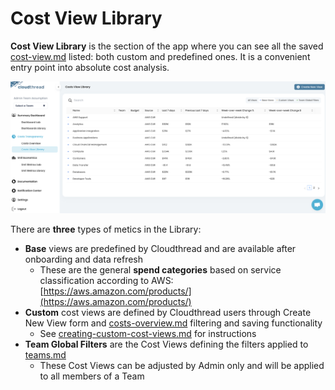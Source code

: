 # Cost View Library

**Cost View Library** is the section of the app where you can see all the saved [cost-view.md](cost-view.md "mention") listed: both custom and predefined ones. It is a convenient entry point into absolute cost analysis.

![Cost View Library](<../../.gitbook/assets/cost-view-library-1 (2).png>)

There are **three** types of metics in the Library:

* **Base** views are predefined by Cloudthread and are available after onboarding and data refresh
  * These are the general **spend categories** based on service classification according to AWS: [https://aws.amazon.com/products/](https://aws.amazon.com/products/)
* **Custom** cost views are defined by Cloudthread users through Create New View form and [costs-overview.md](costs-overview.md "mention") filtering and saving functionality
  * See [creating-custom-cost-views.md](../../guides/creating-custom-cost-views.md "mention") for instructions
* **Team Global Filters** are the Cost Views defining the filters applied to [teams.md](../settings/teams.md "mention")
  * These Cost Views can be adjusted by Admin only and will be applied to all members of a Team
